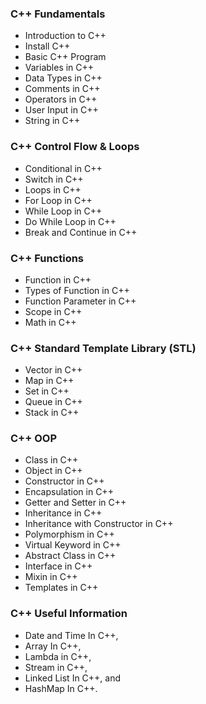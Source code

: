 ### C++ Fundamentals
- Introduction to C++
- Install C++
- Basic C++ Program
- Variables in C++
- Data Types in C++
- Comments in C++
- Operators in C++
- User Input in C++
- String in C++

### C++ Control Flow & Loops
- Conditional in C++
- Switch in C++
- Loops in C++
- For Loop in C++
- While Loop in C++
- Do While Loop in C++
- Break and Continue in C++

### C++ Functions
- Function in C++
- Types of Function in C++
- Function Parameter in C++
- Scope in C++
- Math in C++

### C++ Standard Template Library (STL)
- Vector in C++
- Map in C++
- Set in C++
- Queue in C++
- Stack in C++

### C++ OOP
- Class in C++
- Object in C++
- Constructor in C++
- Encapsulation in C++
- Getter and Setter in C++
- Inheritance in C++
- Inheritance with Constructor in C++
- Polymorphism in C++
- Virtual Keyword in C++
- Abstract Class in C++
- Interface in C++
- Mixin in C++
- Templates in C++

### C++ Useful Information
- Date and Time In C++,
- Array In C++,
- Lambda in C++,
- Stream in C++,
- Linked List In C++, and
- HashMap In C++.
